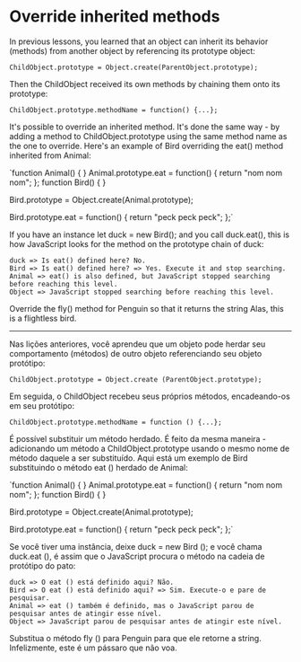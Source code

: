 # Override inherited methods

In previous lessons, you learned that an object can inherit its behavior (methods) from another object by referencing its prototype object:

`ChildObject.prototype = Object.create(ParentObject.prototype);`

Then the ChildObject received its own methods by chaining them onto its prototype:

`ChildObject.prototype.methodName = function() {...};`

It's possible to override an inherited method. It's done the same way - by adding a method to ChildObject.prototype using the same method name as the one to override. Here's an example of Bird overriding the eat() method inherited from Animal:

`function Animal() { }
Animal.prototype.eat = function() {
  return "nom nom nom";
};
function Bird() { }

Bird.prototype = Object.create(Animal.prototype);

Bird.prototype.eat = function() {
  return "peck peck peck";
};`

If you have an instance let duck = new Bird(); and you call duck.eat(), this is how JavaScript looks for the method on the prototype chain of duck:

    duck => Is eat() defined here? No.
    Bird => Is eat() defined here? => Yes. Execute it and stop searching.
    Animal => eat() is also defined, but JavaScript stopped searching before reaching this level.
    Object => JavaScript stopped searching before reaching this level.

Override the fly() method for Penguin so that it returns the string Alas, this is a flightless bird.

---

Nas lições anteriores, você aprendeu que um objeto pode herdar seu comportamento (métodos) de outro objeto referenciando seu objeto protótipo:

`ChildObject.prototype = Object.create (ParentObject.prototype);`

Em seguida, o ChildObject recebeu seus próprios métodos, encadeando-os em seu protótipo:

`ChildObject.prototype.methodName = function () {...};`

É possível substituir um método herdado. É feito da mesma maneira - adicionando um método a ChildObject.prototype usando o mesmo nome de método daquele a ser substituído. Aqui está um exemplo de Bird substituindo o método eat () herdado de Animal:

`function Animal() { }
Animal.prototype.eat = function() {
  return "nom nom nom";
};
function Bird() { }

Bird.prototype = Object.create(Animal.prototype);

Bird.prototype.eat = function() {
  return "peck peck peck";
};`

Se você tiver uma instância, deixe duck = new Bird (); e você chama duck.eat (), é assim que o JavaScript procura o método na cadeia de protótipo do pato:

    duck => O eat () está definido aqui? Não.
    Bird => O eat () está definido aqui? => Sim. Execute-o e pare de pesquisar.
    Animal => eat () também é definido, mas o JavaScript parou de pesquisar antes de atingir esse nível.
    Object => JavaScript parou de pesquisar antes de atingir este nível.

Substitua o método fly () para Penguin para que ele retorne a string. Infelizmente, este é um pássaro que não voa. 